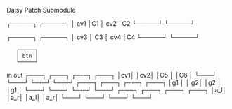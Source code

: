 
Daisy Patch Submodule

┌─────┐        ┌─────┐
│ cv1 │C1      │ cv2 │C2
└─────┘        └─────┘

┌─────┐        ┌─────┐
│ cv3 │ C3     │ cv4 │C4
└─────┘        └─────┘

       ┌─────┐
       │ btn │
       └─────┘

  in             out
┌───┐ ┌───┐ ┌─-─┐ ┌───┐
│cv1│ │cv2│ │C5 │ │C6 │
└───┘ └───┘ └─-─┘ └───┘
┌───┐ ┌───┐ ┌─-─┐ ┌───┐
│g1 │ │ g2│ │g2 │ │g1 │
└───┘ └───┘ └─-─┘ └───┘
┌───┐ ┌───┐ ┌───┐ ┌───┐
│a_l│ │a_r│ │a_l│ │a_r│
└───┘ └───┘ └───┘ └───┘
